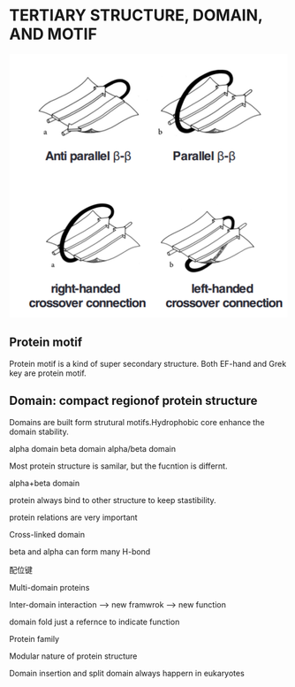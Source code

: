 # TERTIARY STRUCTURE, DOMAIN, AND MOTIF
![](assets/markdown-img-paste-20180316122055907.png)

## Protein motif
Protein motif  is a kind of super secondary structure. Both
EF-hand and Grek key are protein motif.


## Domain: compact regionof protein structure
Domains are built form strutural motifs.Hydrophobic core
enhance the domain stability.

alpha domain
beta domain
alpha/beta domain


Most protein structure is samilar, but the fucntion is differnt.

alpha+beta domain

protein always bind to other structure to keep stastibility.

protein relations are very important

Cross-linked domain

beta and alpha can form many H-bond

配位键

Multi-domain proteins

Inter-domain interaction --> new framwrok --> new function

domain fold just a refernce to indicate function

Protein family


Modular nature of protein structure


Domain insertion and split domain always happern in eukaryotes
